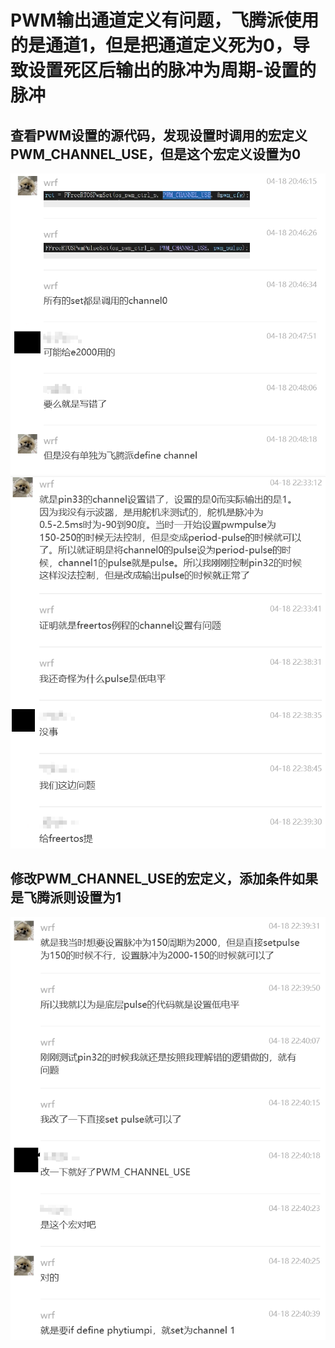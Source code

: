 # PWM输出通道定义有问题，飞腾派使用的是通道1，但是把通道定义死为0，导致设置死区后输出的脉冲为周期-设置的脉冲
## 查看PWM设置的源代码，发现设置时调用的宏定义PWM_CHANNEL_USE，但是这个宏定义设置为0
![1](/images/PWM_issue_1.png)
![2](/images/PWM_issue_2.png)
## 修改PWM_CHANNEL_USE的宏定义，添加条件如果是飞腾派则设置为1
![3](/images/PWM_issue_3.png)